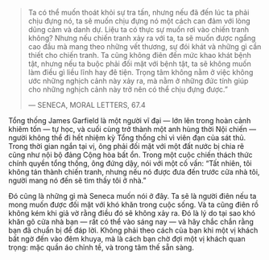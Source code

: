 > Ta có thể muốn thoát khỏi sự tra tấn, nhưng nếu đã đến lúc ta phải chịu đựng nó, ta sẽ muốn chịu đựng nó một cách can đảm với lòng dũng cảm và danh dự. Liệu ta có thực sự muốn rơi vào chiến tranh không? Nhưng nếu chiến tranh xảy ra với ta, ta sẽ muốn được ngẩng cao đầu mà mang theo những vết thương, sự đói khát và những gì cần thiết cho chiến tranh. Ta cũng không điên đến mức khao khát bệnh tật, nhưng nếu ta buộc phải đối mặt với bệnh tật, ta sẽ không muốn làm điều gì liều lĩnh hay đê tiện. Trọng tâm không nằm ở việc không ước những nghịch cảnh này xảy ra, mà nằm ở những đức tính giúp cho những nghịch cảnh này trở nên có thể chịu đựng được.”
> 
> — SENECA, MORAL LETTERS, 67.4

Tổng thống James Garfield là một người vĩ đại — lớn lên trong hoàn cảnh khiêm tốn — tự học, và cuối cùng trở thành một anh hùng thời Nội chiến — người không thể đi hết nhiệm kỳ Tổng thống chỉ vì viên đạn của sát thủ. Trong thời gian ngắn tại vị, ông phải đối mặt với một đất nước bị chia rẽ cũng như nội bộ đảng Cộng hòa bất ổn. Trong một cuộc chiến thách thức chính quyền tổng thống, ông đứng dậy, nói với một cố vấn: “Tất nhiên, tôi không tán thành chiến tranh, nhưng nếu nó được đưa đến trước cửa nhà tôi, người mang nó đến sẽ tìm thấy tôi ở nhà.”

Đó cũng là những gì mà Seneca muốn nói ở đây. Ta sẽ là người điên nếu ta mong muốn được đối mặt với khó khăn trong cuộc sống. Và ta cũng điên rồ không kém khi giả vờ rằng điều đó sẽ không xảy ra. Đó là lý do tại sao khó khăn gõ cửa nhà bạn — rất có thể vào sáng nay — và hãy chắc chắn rằng bạn đã chuẩn bị để đáp lời. Không phải theo cách của bạn khi một vị khách bất ngờ đến vào đêm khuya, mà là cách bạn chờ đợi một vị khách quan trọng: mặc quần áo chỉnh tề, và trong tâm thế sẵn sàng.

